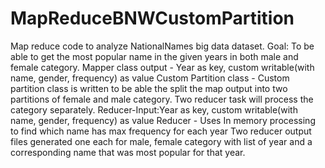 # MapReduceBNWCustomPartition
Map reduce code to analyze NationalNames big data dataset. 
Goal: To be able to get the most popular name in the given years in both male and female category.
Mapper class output - Year as key, custom writable(with name, gender, frequency) as value
Custom Partition class - Custom partition class is written to be able the split the map output into two partitions of female and male category. Two reducer task will process the category separately.
Reducer-Input:Year as key, custom writable(with name, gender, frequency) as value
Reducer - Uses In memory processing to find which name has max frequency for each year
Two reducer output files generated one each for male, female category with list of year and a corresponding name that was most popular for that year. 
